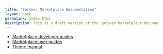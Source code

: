 ```yaml
---
title: "Spryker Marketplace Documentation"
layout: home
permalink: index.html
description: This is a draft version of the Spryker Marketplace documentation.
---
```


* [Marketplace developer guides](/docs/marketplace/dev/setup/system-requirements)
* [Marketplace user guides](/docs/marketplace/user/intro-to-spryker/marketplace-concept)
* [Theme manual](get_started)
